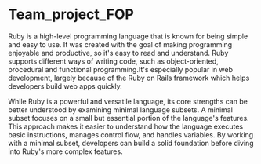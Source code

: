 # Team_project_FOP

   Ruby is a high-level programming language that is known for being simple and easy to use. It was created with the goal of making programming enjoyable and productive,
   so it's easy to read and understand. Ruby supports different ways of writing code, such as object-oriented, procedural and functional programming.It's especially popular in web development,
   largely because of the Ruby on Rails framework which helps developers build web apps quickly. 
   
   
   While Ruby is a powerful and versatile language, its core strengths can be better understood by examining minimal language subsets. A minimal subset focuses on a small but 
   essential portion of the language's features. This approach makes it easier to understand how the language executes basic instructions, manages control flow, and handles 
   variables. By working with a minimal subset, developers can build a solid foundation before diving into Ruby's more complex features.

